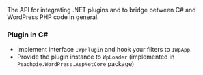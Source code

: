 The API for integrating .NET plugins and to bridge between C# and WordPress PHP code in general.

### Plugin in C#
- Implement interface `IWpPlugin` and hook your filters to `IWpApp`.
- Provide the plugin instance to `WpLoader` (implemented in `Peachpie.WordPress.AspNetCore` package)
